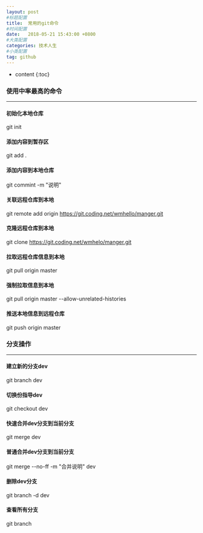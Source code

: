 ```yaml
---
layout: post
#标题配置
title:  常用的git命令
#时间配置
date:   2018-05-21 15:43:00 +0800
#大类配置
categories: 技术人生
#小类配置
tag: github
---
```


* content
{:toc}


### 使用中率最高的命令
***
#### 初始化本地仓库
git init
#### 添加内容到暂存区
git add .
#### 添加内容到本地仓库
git commint -m "说明"
#### 关联远程仓库到本地
git remote add origin https://git.coding.net/wmhello/manger.git
#### 克隆远程仓库到本地
git clone https://git.coding.net/wmhelo/manger.git
#### 拉取远程仓库信息到本地
git pull origin master
#### 强制拉取信息到本地  
git pull origin master --allow-unrelated-histories  
#### 推送本地信息到远程仓库
git push origin master

### 分支操作
***
#### 建立新的分支dev
git branch dev
#### 切换份指导dev
git checkout dev
#### 快速合并dev分支到当前分支
git merge dev
#### 普通合并dev分支到当前分支
git merge --no-ff -m "合并说明" dev
#### 删除dev分支
git branch -d dev
#### 查看所有分支
git branch
